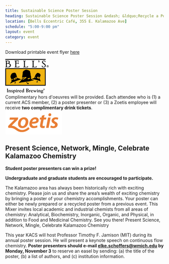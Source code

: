 ```yaml
---
title: Sustainable Science Poster Session
heading: Sustainable Science Poster Session &ndash; &ldquo;Recycle a Poster&rdquo;
location: [Bells Eccentric Café, 355 E. Kalamazoo Ave]
schedule: "5:00-9:00 pm"
layout: event
category: event
---
```


<p>
  <span class="glyphicon glyphicon-print"></span>
  Download printable event flyer
  <a href="/events/2014-11-05-scimix-poster-flyer.pdf">
    here</a>
</p>

<div class="row">
  <div class="col-md-2">
    <a href="http://bellsbeer.com/eccentric-cafe/" title="Bell's website">
      <img src="/images/logos/bells.png" alt="Bell's logo" class="img-responsive" />
    </a>
  </div>
  <div class="col-md-8 text-center">
    Complimentary hors d'oeuvres will be provided. Each attendee who is
    (1) a current ACS member, (2) a poster presenter or (3) a Zoetis
    employee will receive <strong>two complimentary drink tickets</strong>.
  </div>
  <div class="col-md-2">
    <a href="http://www.zoetis.com/" title="Zoetis website">
      <img src="/images/logos/zoetis.png" alt="Zoetis logo" class="img-responsive" />
    </a>
  </div>
</div>

<h2>Present Science, Network, Mingle, Celebrate Kalamazoo Chemistry</h2>

**Student poster presenters can win a prize!**

**Undergraduate and graduate students are encouraged to participate.**

The Kalamazoo area has always been historically rich with exciting
chemistry. Please join us and share the area’s wealth of exciting
chemistry by bringing a poster of your chemistry accomplishments. Your
poster can either be newly prepared or a recycled poster from a
previous event. This Mixer invites local academic and industrial
chemists from all areas of chemistry: Analytical, Biochemistry,
Inorganic, Organic, and Physical, in addition to Food and Medicinal
Chemistry. See you there!  Present Science, Network, Mingle, Celebrate
Kalamazoo Chemistry

<p>
  This year KACS will host Professor Timothy F. Jamison (MIT) during
  its annual poster session. He will present a keynote speech on
  continuous flow chemistry. <b>Poster presenters should
  e-mail <a href="mailto:elke.schoffers@wmich.edu">
  elke.schoffers@wmich.edu</a> by Monday, November 3</b> to reserve an
  easel by sending: (a) the title of the poster, (b) a list of
  authors, and (c) institution information.
</p>
